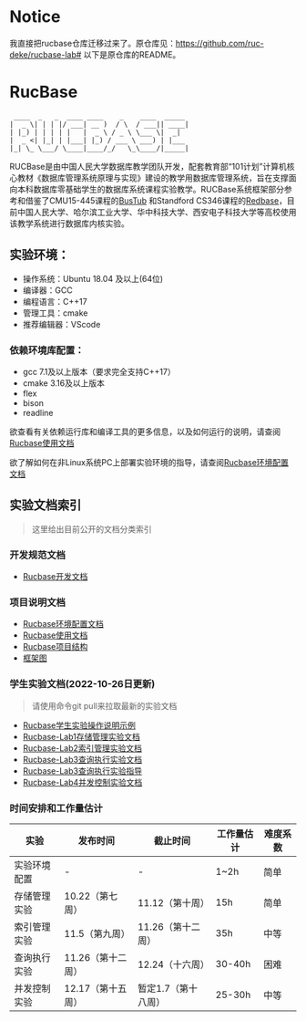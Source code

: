 # Notice
我直接把rucbase仓库迁移过来了。原仓库见：https://github.com/ruc-deke/rucbase-lab#
以下是原仓库的README。
# RucBase
```
 ____  _   _  ____ ____    _    ____  _____ 
|  _ \| | | |/ ___| __ )  / \  / ___|| ____|
| |_) | | | | |   |  _ \ / _ \ \___ \|  _|  
|  _ <| |_| | |___| |_) / ___ \ ___) | |___ 
|_| \_ \___/ \____|____/_/   \_\____/|_____|
```
RUCBase是由中国人民大学数据库教学团队开发，配套教育部“101计划”计算机核心教材《数据库管理系统原理与实现》建设的教学用数据库管理系统，旨在支撑面向本科数据库零基础学生的数据库系统课程实验教学。RUCBase系统框架部分参考和借鉴了CMU15-445课程的[BusTub](https://github.com/cmu-db/bustub) 和Standford CS346课程的[Redbase](https://web.stanford.edu/class/cs346/2015/redbase.html)，目前中国人民大学、哈尔滨工业大学、华中科技大学、西安电子科技大学等高校使用该教学系统进行数据库内核实验。

## 实验环境：
- 操作系统：Ubuntu 18.04 及以上(64位)
- 编译器：GCC
- 编程语言：C++17
- 管理工具：cmake
- 推荐编辑器：VScode

### 依赖环境库配置：
- gcc 7.1及以上版本（要求完全支持C++17）
- cmake 3.16及以上版本
- flex
- bison
- readline

欲查看有关依赖运行库和编译工具的更多信息，以及如何运行的说明，请查阅[Rucbase使用文档](docs/Rucbase使用文档.md)

欲了解如何在非Linux系统PC上部署实验环境的指导，请查阅[Rucbase环境配置文档](docs/Rucbase环境配置文档.md)

## 实验文档索引

> 这里给出目前公开的文档分类索引

### 开发规范文档

- [Rucbase开发文档](docs/Rucbase开发文档.md)

### 项目说明文档

- [Rucbase环境配置文档](docs/Rucbase环境配置文档.md)
- [Rucbase使用文档](docs/Rucbase使用文档.md)
- [Rucbase项目结构](docs/Rucbase项目结构.pdf)
- [框架图](docs/框架图.pdf)

### 学生实验文档(2022-10-26日更新)

> 请使用命令git pull来拉取最新的实验文档

- [Rucbase学生实验操作说明示例](docs/Rucbase学生实验操作说明示例.md)
- [Rucbase-Lab1存储管理实验文档](docs/Rucbase-Lab1[存储管理实验文档].md)
- [Rucbase-Lab2索引管理实验文档](docs/Rucbase-Lab2[索引管理实验文档].md)
- [Rucbase-Lab3查询执行实验文档](docs/Rucbase-Lab3[查询执行实验文档].md)
- [Rucbase-Lab3查询执行实验指导](docs/Rucbase-Lab3[查询执行实验指导].md)
- [Rucbase-Lab4并发控制实验文档](docs/Rucbase-Lab4[并发控制实验文档].md)

### 时间安排和工作量估计

| **实验**     | **发布时间**      | **截止时间**      | **工作量估计** | **难度系数** |
| ------------ | ----------------- | ----------------- | -------------- | ------------ |
| 实验环境配置 | - | - | 1~2h | 简单 |
| 存储管理实验 | 10.22（第七周）    | 11.12（第十周）   | 15h            | 简单         |
| 索引管理实验 | 11.5（第九周）   | 11.26（第十二周） | 35h            | 中等         |
| 查询执行实验 | 11.26（第十二周） | 12.24（十六周） | 30-40h         | 困难         |
| 并发控制实验 | 12.17（第十五周） | 暂定1.7（第十八周） | 25-30h         | 中等         |
